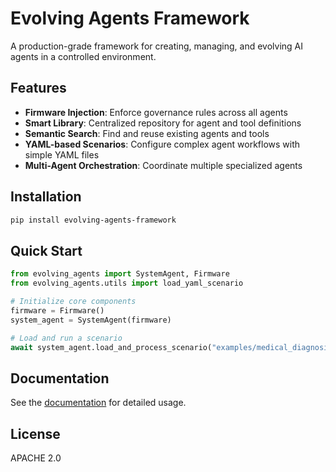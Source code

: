 # Evolving Agents Framework

A production-grade framework for creating, managing, and evolving AI agents in a controlled environment.

## Features

- **Firmware Injection**: Enforce governance rules across all agents
- **Smart Library**: Centralized repository for agent and tool definitions
- **Semantic Search**: Find and reuse existing agents and tools
- **YAML-based Scenarios**: Configure complex agent workflows with simple YAML files
- **Multi-Agent Orchestration**: Coordinate multiple specialized agents

## Installation

```bash
pip install evolving-agents-framework
```

## Quick Start

```python
from evolving_agents import SystemAgent, Firmware
from evolving_agents.utils import load_yaml_scenario

# Initialize core components
firmware = Firmware()
system_agent = SystemAgent(firmware)

# Load and run a scenario
await system_agent.load_and_process_scenario("examples/medical_diagnosis/medical_scenario.yaml")
```

## Documentation

See the [documentation](docs/getting_started.md) for detailed usage.

## License

APACHE 2.0
